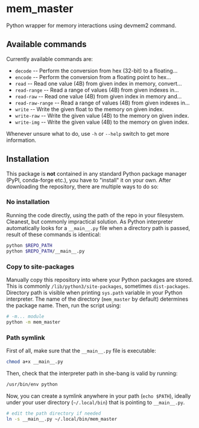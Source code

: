 # mem_master
Python wrapper for memory interactions using devmem2 command.

## Available commands

Currently available commands are:
- `decode` -- Perform the conversion from hex (32-bit) to a floating...
- `encode` -- Perform the conversion from a floating point to hex...
- `read` -- Read one value (4B) from given index in memory, convert...
- `read-range` -- Read a range of values (4B) from given indexes in...
- `read-raw` -- Read one value (4B) from given index in memory and...
- `read-raw-range` -- Read a range of values (4B) from given indexes in...
- `write` -- Write the given float to the memory on given index.
- `write-raw` -- Write the given value (4B) to the memory on given index.
- `write-img` -- Write the given value (4B) to the memory on given index.

Whenever unsure what to do, use `-h` or `--help` switch to get more information.

## Installation

This package is **not** contained in any standard Python package manager (PyPI, conda-forge etc.), you have to "install" it on your own.
After downloading the repository, there are multiple ways to do so:

### No installation

Running the code directly, using the path of the repo in your filesystem. Cleanest, but commonly impractical solution.
As Python interpreter automatically looks for a `__main__.py` file when a directory path is passed, result of these commands is identical:

```sh
python $REPO_PATH
python $REPO_PATH/__main__.py
```

### Copy to site-packages

Manually copy this repository into where your Python packages are stored. This is commonly `/lib/python3/site-packages`, sometimes `dist-packages`.
Directory path is visible when printing `sys.path` variable in your Python interpreter.
The name of the directory (`mem_master` by default) determines the package name.
Then, run the script using:

```sh
# -m... module
python -m mem_master
```

### Path symlink

First of all, make sure that the `__main__.py` file is executable:

```sh
chmod a+x __main__.py
```

Then, check that the interpreter path in she-bang is valid by running:

```sh
/usr/bin/env python
```

Now, you can create a symlink anywhere in your path (`echo $PATH`), ideally under your user directory (`~/.local/bin`)
that is pointing to `__main__.py`.

```sh
# edit the path directory if needed
ln -s __main__.py ~/.local/bin/mem_master
```